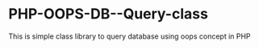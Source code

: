 PHP-OOPS-DB--Query-class
========================

This is simple class library to query database using oops concept in PHP